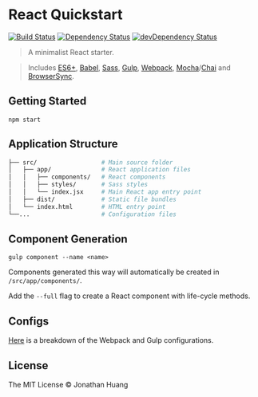 # React Quickstart
[![Build Status](https://travis-ci.org/mrblueblue/react-quickstart.svg?branch=master)](https://travis-ci.org/mrblueblue/react-quickstart) [![Dependency Status](https://david-dm.org/mrblueblue/react-quickstart.svg)](https://david-dm.org/mrblueblue/react-quickstart) [![devDependency Status](https://david-dm.org/mrblueblue/react-quickstart/dev-status.svg)](https://david-dm.org/mrblueblue/react-quickstart#info=devDependencies)

> A minimalist React starter. 

> Includes [ES6+](http://babeljs.io/blog/2015/06/07/react-on-es6-plus/), [Babel](http://babeljs.io/), [Sass](http://sass-lang.com/), [Gulp](http://gulpjs.com/), [Webpack](http://webpack.github.io/), [Mocha](http://mochajs.org/)/[Chai](http://chaijs.com/) and [BrowserSync](http://www.browsersync.io/). 

## Getting Started

    npm start

## Application Structure

```bash
├── src/                  # Main source folder
│   ├── app/              # React application files
│   │   ├── components/   # React components
│   │   ├── styles/       # Sass styles
│   │   └── index.jsx     # Main React app entry point
│   ├── dist/             # Static file bundles
│   └── index.html        # HTML entry point     
└──...                    # Configuration files
```

## Component Generation

    gulp component --name <name>

Components generated this way will automatically be created in `/src/app/components/`. 

Add the `--full` flag to create a React component with life-cycle methods.

## Configs

[Here](CONFIGURATION.md) is a breakdown of the Webpack and Gulp configurations.

## License

The MIT License © Jonathan Huang
